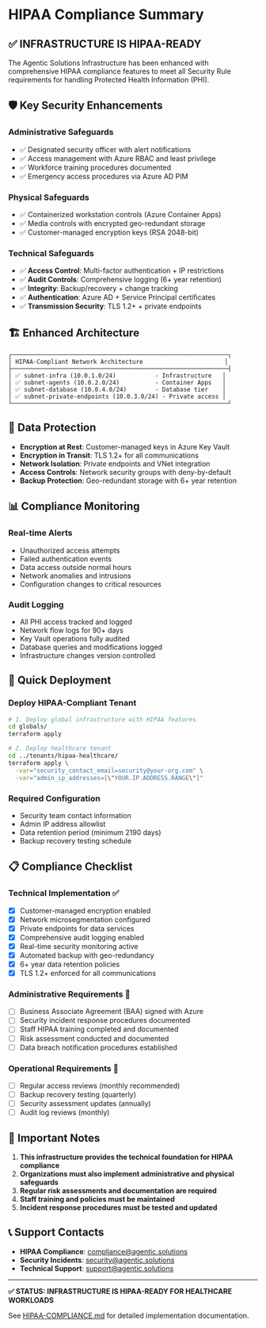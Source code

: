 # HIPAA Compliance Summary

## ✅ **INFRASTRUCTURE IS HIPAA-READY**

The Agentic Solutions Infrastructure has been enhanced with comprehensive HIPAA compliance features to meet all Security Rule requirements for handling Protected Health Information (PHI).

## 🛡️ **Key Security Enhancements**

### **Administrative Safeguards**
- ✅ Designated security officer with alert notifications
- ✅ Access management with Azure RBAC and least privilege
- ✅ Workforce training procedures documented
- ✅ Emergency access procedures via Azure AD PIM

### **Physical Safeguards**
- ✅ Containerized workstation controls (Azure Container Apps)
- ✅ Media controls with encrypted geo-redundant storage
- ✅ Customer-managed encryption keys (RSA 2048-bit)

### **Technical Safeguards**
- ✅ **Access Control**: Multi-factor authentication + IP restrictions
- ✅ **Audit Controls**: Comprehensive logging (6+ year retention)
- ✅ **Integrity**: Backup/recovery + change tracking
- ✅ **Authentication**: Azure AD + Service Principal certificates
- ✅ **Transmission Security**: TLS 1.2+ + private endpoints

## 🏗️ **Enhanced Architecture**

```
┌─────────────────────────────────────────────────────────────┐
│ HIPAA-Compliant Network Architecture                       │
├─────────────────────────────────────────────────────────────┤
│ ✅ subnet-infra (10.0.1.0/24)           - Infrastructure   │
│ ✅ subnet-agents (10.0.2.0/24)          - Container Apps   │
│ ✅ subnet-database (10.0.4.0/24)        - Database tier    │
│ ✅ subnet-private-endpoints (10.0.3.0/24) - Private access │
└─────────────────────────────────────────────────────────────┘
```

## 🔐 **Data Protection**

- **Encryption at Rest**: Customer-managed keys in Azure Key Vault
- **Encryption in Transit**: TLS 1.2+ for all communications
- **Network Isolation**: Private endpoints and VNet integration
- **Access Controls**: Network security groups with deny-by-default
- **Backup Protection**: Geo-redundant storage with 6+ year retention

## 📊 **Compliance Monitoring**

### **Real-time Alerts**
- Unauthorized access attempts
- Failed authentication events
- Data access outside normal hours
- Network anomalies and intrusions
- Configuration changes to critical resources

### **Audit Logging**
- All PHI access tracked and logged
- Network flow logs for 90+ days
- Key Vault operations fully audited
- Database queries and modifications logged
- Infrastructure changes version controlled

## 🚀 **Quick Deployment**

### **Deploy HIPAA-Compliant Tenant**
```bash
# 1. Deploy global infrastructure with HIPAA features
cd globals/
terraform apply

# 2. Deploy healthcare tenant
cd ../tenants/hipaa-healthcare/
terraform apply \
  -var="security_contact_email=security@your-org.com" \
  -var="admin_ip_addresses=[\"YOUR.IP.ADDRESS.RANGE\"]"
```

### **Required Configuration**
- Security team contact information
- Admin IP address allowlist
- Data retention period (minimum 2190 days)
- Backup recovery testing schedule

## 📋 **Compliance Checklist**

### **Technical Implementation** ✅
- [x] Customer-managed encryption enabled
- [x] Network microsegmentation configured
- [x] Private endpoints for data services
- [x] Comprehensive audit logging enabled
- [x] Real-time security monitoring active
- [x] Automated backup with geo-redundancy
- [x] 6+ year data retention policies
- [x] TLS 1.2+ enforced for all communications

### **Administrative Requirements** 📝
- [ ] Business Associate Agreement (BAA) signed with Azure
- [ ] Security incident response procedures documented
- [ ] Staff HIPAA training completed and documented
- [ ] Risk assessment conducted and documented
- [ ] Data breach notification procedures established

### **Operational Requirements** 🔄
- [ ] Regular access reviews (monthly recommended)
- [ ] Backup recovery testing (quarterly)
- [ ] Security assessment updates (annually)
- [ ] Audit log reviews (monthly)

## 🚨 **Important Notes**

1. **This infrastructure provides the technical foundation for HIPAA compliance**
2. **Organizations must also implement administrative and physical safeguards**
3. **Regular risk assessments and documentation are required**
4. **Staff training and policies must be maintained**
5. **Incident response procedures must be tested and updated**

## 📞 **Support Contacts**

- **HIPAA Compliance**: compliance@agentic.solutions
- **Security Incidents**: security@agentic.solutions
- **Technical Support**: support@agentic.solutions

---

**✅ STATUS: INFRASTRUCTURE IS HIPAA-READY FOR HEALTHCARE WORKLOADS**

See [HIPAA-COMPLIANCE.md](./HIPAA-COMPLIANCE.md) for detailed implementation documentation. 